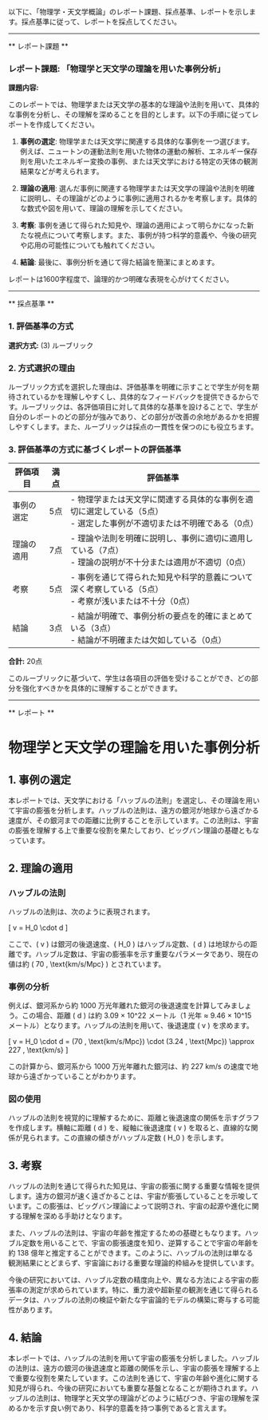 以下に、「物理学・天文学概論」のレポート課題、採点基準、レポートを示します。採点基準に従って、レポートを採点してください。

---------------------------------------
** レポート課題 **

### レポート課題: 「物理学と天文学の理論を用いた事例分析」

**課題内容:**

このレポートでは、物理学または天文学の基本的な理論や法則を用いて、具体的な事例を分析し、その理解を深めることを目的とします。以下の手順に従ってレポートを作成してください。

1. **事例の選定**: 物理学または天文学に関連する具体的な事例を一つ選びます。例えば、ニュートンの運動法則を用いた物体の運動の解析、エネルギー保存則を用いたエネルギー変換の事例、または天文学における特定の天体の観測結果などが考えられます。

2. **理論の適用**: 選んだ事例に関連する物理学または天文学の理論や法則を明確に説明し、その理論がどのように事例に適用されるかを考察します。具体的な数式や図を用いて、理論の理解を示してください。

3. **考察**: 事例を通じて得られた知見や、理論の適用によって明らかになった新たな視点について考察します。また、事例が持つ科学的意義や、今後の研究や応用の可能性についても触れてください。

4. **結論**: 最後に、事例分析を通じて得た結論を簡潔にまとめます。

レポートは1600字程度で、論理的かつ明確な表現を心がけてください。

---------------------------------------
** 採点基準 **

### 1. 評価基準の方式
**選択方式:** (3) ルーブリック

### 2. 方式選択の理由
ルーブリック方式を選択した理由は、評価基準を明確に示すことで学生が何を期待されているかを理解しやすくし、具体的なフィードバックを提供できるからです。ルーブリックは、各評価項目に対して具体的な基準を設けることで、学生が自分のレポートのどの部分が強みであり、どの部分が改善の余地があるかを把握しやすくします。また、ルーブリックは採点の一貫性を保つのにも役立ちます。

### 3. 評価基準の方式に基づくレポートの評価基準

| 評価項目               | 満点 | 評価基準                                                                                     |
|------------------------|------|----------------------------------------------------------------------------------------------|
| 事例の選定            | 5点 | - 物理学または天文学に関連する具体的な事例を適切に選定している（5点）<br>- 選定した事例が不適切または不明確である（0点） |
| 理論の適用            | 7点 | - 理論や法則を明確に説明し、事例に適切に適用している（7点）<br>- 理論の説明が不十分または適用が不適切（0点） |
| 考察                   | 5点 | - 事例を通じて得られた知見や科学的意義について深く考察している（5点）<br>- 考察が浅いまたは不十分（0点） |
| 結論                   | 3点 | - 結論が明確で、事例分析の要点を的確にまとめている（3点）<br>- 結論が不明確または欠如している（0点） |

**合計:** 20点

このルーブリックに基づいて、学生は各項目の評価を受けることができ、どの部分を強化すべきかを具体的に理解することができます。

---------------------------------------
** レポート **
# 物理学と天文学の理論を用いた事例分析

## 1. 事例の選定

本レポートでは、天文学における「ハッブルの法則」を選定し、その理論を用いて宇宙の膨張を分析します。ハッブルの法則は、遠方の銀河が地球から遠ざかる速度が、その銀河までの距離に比例することを示しています。この法則は、宇宙の膨張を理解する上で重要な役割を果たしており、ビッグバン理論の基礎ともなっています。

## 2. 理論の適用

### ハッブルの法則

ハッブルの法則は、次のように表現されます。

\[
v = H_0 \cdot d
\]

ここで、\( v \) は銀河の後退速度、\( H_0 \) はハッブル定数、\( d \) は地球からの距離です。ハッブル定数は、宇宙の膨張率を示す重要なパラメータであり、現在の値は約 \( 70 \, \text{km/s/Mpc} \) とされています。

### 事例の分析

例えば、銀河系から約 1000 万光年離れた銀河の後退速度を計算してみましょう。この場合、距離 \( d \) は約 3.09 × 10^22 メートル（1 光年 ≈ 9.46 × 10^15 メートル）となります。ハッブルの法則を用いて、後退速度 \( v \) を求めます。

\[
v = H_0 \cdot d = (70 \, \text{km/s/Mpc}) \cdot (3.24 \, \text{Mpc}) \approx 227 \, \text{km/s}
\]

この計算から、銀河系から 1000 万光年離れた銀河は、約 227 km/s の速度で地球から遠ざかっていることがわかります。

### 図の使用

ハッブルの法則を視覚的に理解するために、距離と後退速度の関係を示すグラフを作成します。横軸に距離 \( d \) を、縦軸に後退速度 \( v \) を取ると、直線的な関係が見られます。この直線の傾きがハッブル定数 \( H_0 \) を示します。

## 3. 考察

ハッブルの法則を通じて得られた知見は、宇宙の膨張に関する重要な情報を提供します。遠方の銀河が速く遠ざかることは、宇宙が膨張していることを示唆しています。この膨張は、ビッグバン理論によって説明され、宇宙の起源や進化に関する理解を深める手助けとなります。

また、ハッブルの法則は、宇宙の年齢を推定するための基礎ともなります。ハッブル定数を用いることで、宇宙の膨張速度を知り、逆算することで宇宙の年齢を約 138 億年と推定することができます。このように、ハッブルの法則は単なる観測結果にとどまらず、宇宙論における重要な理論的枠組みを提供しています。

今後の研究においては、ハッブル定数の精度向上や、異なる方法による宇宙の膨張率の測定が求められています。特に、重力波や超新星の観測を通じて得られるデータは、ハッブルの法則の検証や新たな宇宙論的モデルの構築に寄与する可能性があります。

## 4. 結論

本レポートでは、ハッブルの法則を用いて宇宙の膨張を分析しました。ハッブルの法則は、遠方の銀河の後退速度と距離の関係を示し、宇宙の膨張を理解する上で重要な役割を果たしています。この法則を通じて、宇宙の年齢や進化に関する知見が得られ、今後の研究においても重要な基盤となることが期待されます。ハッブルの法則は、物理学と天文学の理論がどのように結びつき、宇宙の理解を深めるかを示す良い例であり、科学的意義を持つ事例であると言えます。

